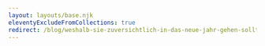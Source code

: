 ```yaml
---
layout: layouts/base.njk
eleventyExcludeFromCollections: true
redirect: /blog/weshalb-sie-zuversichtlich-in-das-neue-jahr-gehen-sollten
---
```

